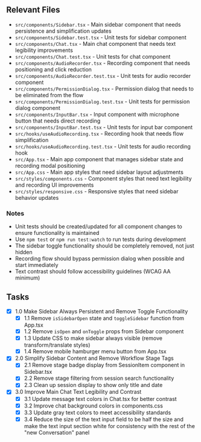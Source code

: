 ## Relevant Files

- `src/components/Sidebar.tsx` - Main sidebar component that needs persistence and simplification updates
- `src/components/Sidebar.test.tsx` - Unit tests for sidebar component
- `src/components/Chat.tsx` - Main chat component that needs text legibility improvements
- `src/components/Chat.test.tsx` - Unit tests for chat component
- `src/components/AudioRecorder.tsx` - Recording component that needs positioning and click reduction
- `src/components/AudioRecorder.test.tsx` - Unit tests for audio recorder component
- `src/components/PermissionDialog.tsx` - Permission dialog that needs to be eliminated from the flow
- `src/components/PermissionDialog.test.tsx` - Unit tests for permission dialog component
- `src/components/InputBar.tsx` - Input component with microphone button that needs direct recording
- `src/components/InputBar.test.tsx` - Unit tests for input bar component
- `src/hooks/useAudioRecording.tsx` - Recording hook that needs flow simplification
- `src/hooks/useAudioRecording.test.tsx` - Unit tests for audio recording hook
- `src/App.tsx` - Main app component that manages sidebar state and recording modal positioning
- `src/App.css` - Main app styles that need sidebar layout adjustments
- `src/styles/components.css` - Component styles that need text legibility and recording UI improvements
- `src/styles/responsive.css` - Responsive styles that need sidebar behavior updates

### Notes

- Unit tests should be created/updated for all component changes to ensure functionality is maintained
- Use `npm test` or `npm run test:watch` to run tests during development
- The sidebar toggle functionality should be completely removed, not just hidden
- Recording flow should bypass permission dialog when possible and start immediately
- Text contrast should follow accessibility guidelines (WCAG AA minimum)

## Tasks

- [x] 1.0 Make Sidebar Always Persistent and Remove Toggle Functionality
  - [x] 1.1 Remove `isSidebarOpen` state and `toggleSidebar` function from App.tsx
  - [x] 1.2 Remove `isOpen` and `onToggle` props from Sidebar component
  - [x] 1.3 Update CSS to make sidebar always visible (remove transform/translate styles)
  - [x] 1.4 Remove mobile hamburger menu button from App.tsx
- [x] 2.0 Simplify Sidebar Content and Remove Workflow Stage Tags  
  - [x] 2.1 Remove stage badge display from SessionItem component in Sidebar.tsx
  - [x] 2.2 Remove stage filtering from session search functionality
  - [x] 2.3 Clean up session display to show only title and date
- [x] 3.0 Improve Main Chat Text Legibility and Contrast
  - [x] 3.1 Update message text colors in Chat.tsx for better contrast
  - [x] 3.2 Improve chat background colors in components.css
  - [x] 3.3 Update gray text colors to meet accessibility standards
  - [x] 3.4 Reduce the size of the text input field to be half the size and make the text input section white for consistency with the rest of the "new Conversation" panel 
